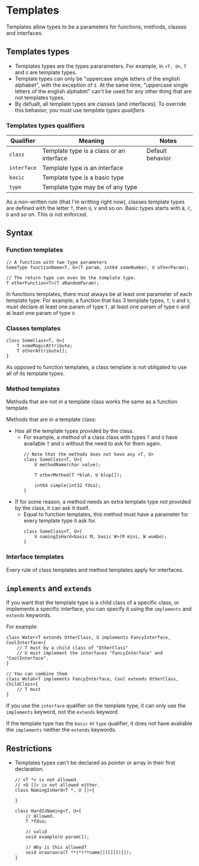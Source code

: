 # Templates

Templates allow types to be a parameters for functions, methods, classes and interfaces.

## Templates types

- Templates types are the types pararameters. For example, in `<T, U>`, `T` and `U` are template types.
- Template types can only be "uppercase single letters of the english alphabet", with the exception of `I`. At the same time, "uppercase single letters of the english alphabet" can't be used for any other thing that are not templates types.
- By defualt, all template types are classes (and interfaces). To override this behavior, you must use _template types qualifiers_.

### Templates types qualifiers

| Qualifier | Meaning | Notes |
| --- | --- | --- |
| `class` | Template type is a class or an interface | Default behavior |
| `interface` | Template type is an interface |  |
| `basic` | Template type is a basic type |  |
| `type` | Template type may be of any type |  |

As a non-written rule (that I'm writting right now), classes template types are defined with the letter `T`, then `U`, `V` and so on. Basic types starts with `B`, `C`, `D` and so on. This is not enforced.

## Syntax

### Function templates

```
// A function with two type parameters
SomeType functionName<T, U>(T param, int64 someNumber, U otherParam);

// The return type can even be the template type.
T otherFunction<T>(T aRandomParam);
```

In functions templates, there must always be at least one parameter of each template type. For example, a function that has 3 template types, `T`, `U` and `V`, must declare at least one param of type `T`, at least one param of type `U` and at least one param of type `V`.

### Classes templates

```
class SomeClass<T, U>{
    T someMagicAttribute;
    T otherAttribute[];
}
```

As opposed to function templates, a class template is not obligated to use all of its template types.

### Method templates

Methods that are not in a template class works the same as a function template.

Methods that are in a template class:
- Has all the template types provided by the class.
  - For example, a method of a class class with types `T` and `U` have available `T` and `U` without the need to ask for them again.
    ```
    // Note that the methods does not have any <T, U>
    class SomeClass<T, U>{
        U methodName(char value);
        
        T otherMethod(T *blah, U blop[]);

        int64 simple(int32 fdsa);
    }
    ```
- If for some reason, a method needs an extra template type not provided by the class, it can ask it itself.
  - Equal to function templates, this method must have a parameter for every template type it ask for.
    ```
    class SomeClass<T, U>{
        U namingIsHard<basic M, basic W>(M mini, W wumbo);
    }
    ```

### Interface templates

Every rule of class templates and method templates apply for interfaces.

## `implements` and `extends`

If you want that the template type is a child class of a specific class, or implements a specific interface, you can specify it using the `implements` and `extends` keywords.

For example:
```
class Water<T extends OtherClass, U implements FancyInterface, CoolInterface>{
    // T must by a child class of "OtherClass"
    // U must implement the interfaces "FancyInterface" and "CoolInterface".
}

// You can combine them
class Wotah<T implements FancyInterface, Cool extends OtherClass, ChildClass>{
    // T must
}
```

If you use the `interface` qualifier on the template type, it can only use the `implements` keyword, not the `extends` keyword.

If the template type has the `basic` or `type` qualifier, it does not have avaliable the `implements` neither the `extends` keywords.


## Restrictions

- Templates types can't be declared as pointer or array in their first declaration.
    ```
    // <T *> is not allowed.
    // <U []> is not allowed either.
    class NamingIsHard<T *, U []>{

    }

    class HardIsNaming<T, U>{
        // Allowed.
        T *fdsa; 

        // valid
        void example(U param[]);

        // Why is this allowed?
        void oraoraora(T **(*(**name[])[][])[]);
    }
    ```
